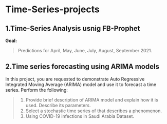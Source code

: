 # Time-Series-projects
## 1.Time-Series Analysis usnig FB-Prophet

**Goal:**
> Predictions for April, May, June, July, August, September 2021.

## 2.Time series forecasting using ARIMA models

In this project, you are requested to demonstrate Auto Regressive Integrated Moving Average (ARIMA) model and use it to forecast a time series. Perform the following:

> 1.	Provide brief description of ARIMA model and explain how it is used. Describe its parameters.
> 2.	Select a stochastic time series of that describes a phenomenon. 
> 3. Using COVID-19 infections in Saudi Arabia Dataset. 
